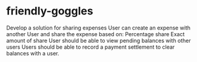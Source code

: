 # friendly-goggles
Develop a solution for sharing expenses
User can create an expense with another User and share the expense based on:
Percentage share
Exact amount of share
User should be able to view pending balances with other users
Users should be able to record a payment settlement to clear balances with a user.
